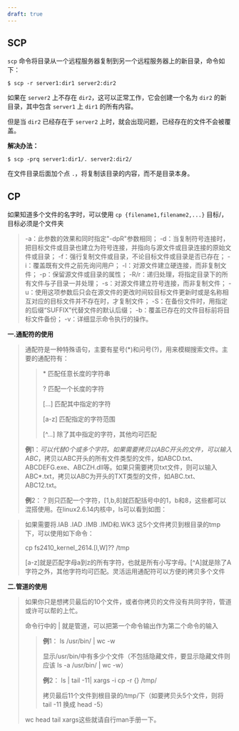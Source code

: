 ```yaml
---
draft: true
---
```

 ## SCP

`scp` 命令将目录从一个远程服务器复制到另一个远程服务器上的新目录，命令如下：

```shell
$ scp -r server1:dir1 server2:dir2
```

如果在 `server2` 上不存在 `dir2`，这可以正常工作，它会创建一个名为 `dir2` 的新目录，其中包含 `server1` 上 `dir1` 的所有内容。

但是当 `dir2` 已经存在于 `server2` 上时，就会出现问题，已经存在的文件不会被覆盖。

**解决办法：**

```shell
$ scp -prq server1:dir1/. server2:dir2/
```

在文件目录后面加个点 `.`，将复制该目录的内容，而不是目录本身。

## CP

如果知道多个文件的名字时，可以使用 `cp {filename1,filename2,...}` 目标/，目标必须是个文件夹

> -a：此参数的效果和同时指定"-dpR"参数相同；
> -d：当复制符号连接时，把目标文件或目录也建立为符号连接，并指向与源文件或目录连接的原始文件或目录；
> -f：强行复制文件或目录，不论目标文件或目录是否已存在；
> -i：覆盖既有文件之前先询问用户；
> -l：对源文件建立硬连接，而非复制文件；
> -p：保留源文件或目录的属性；
> -R/r：递归处理，将指定目录下的所有文件与子目录一并处理；
> -s：对源文件建立符号连接，而非复制文件；
> -u：使用这项参数后只会在源文件的更改时间较目标文件更新时或是名称相互对应的目标文件并不存在时，才复制文件；
> -S：在备份文件时，用指定的后缀“SUFFIX”代替文件的默认后缀；
> -b：覆盖已存在的文件目标前将目标文件备份；
> -v：详细显示命令执行的操作。

**一.通配符的使用**

> 通配符是一种特殊语句，主要有星号(*)和问号(?)，用来模糊搜索文件。主要的通配符有：
>
> >\*     匹配任意长度的字符串
> >
> >?     匹配一个长度的字符
> >
> >[...]   匹配其中指定的字符
> >
> >[a-z]  匹配指定的字符范围
> >
> >[^...]   除了其中指定的字符，其他均可匹配
>
> **例**1：*可以代替0个或多个字符。如果需要拷贝以ABC开头的文件，可以输入ABC*，拷贝以ABC开头的所有文件类型的文件，如ABCD.txt、ABCDEFG.exe、ABCZH.dll等。如果只需要拷贝txt文件，则可以输入ABC*.txt，拷贝以ABC为开头的TXT类型的文件，如ABC.txt、ABC12.txt。
>
> **例**2：？则只匹配一个字符，[1,b,8]就匹配括号中的1，b和8，这些都可以混搭使用。在linux2.6.14内核中，ls可以看到如图：



> 如果需要将.IAB .IAD .IMB .IMD和.WK3 这5个文件拷贝到根目录的tmp下，可以使用如下命令：
>
> cp fs2410_kernel_2614.[I,W]?? /tmp
>
> [a-z]就是匹配字母a到z的所有字符，也就是所有小写字母。[^A]就是除了A字符之外，其他字符均可匹配。灵活运用通配符可以方便的拷贝多个文件

**二.管道的使用**

> 如果你只是想拷贝最后的10个文件，或者你拷贝的文件没有共同字符，管道或许可以帮的上忙。
>
> 命令行中的 | 就是管道，可以把第一个命令输出作为第二个命令的输入
>
> > **例**1： ls /usr/bin/ | wc -w
> >
> > 显示/usr/bin/中有多少个文件（不包括隐藏文件，要显示隐藏文件则应该 ls -a /usr/bin/ | wc -w）
> >
> > **例**2： ls | tail -11| xargs -i cp -r {} /tmp/
> >
> > 拷贝最后11个文件到根目录的/tmp/下（如要拷贝头5个文件，则将tail -11 换成 head -5）
>
> wc head tail xargs这些就请自行man手册一下。